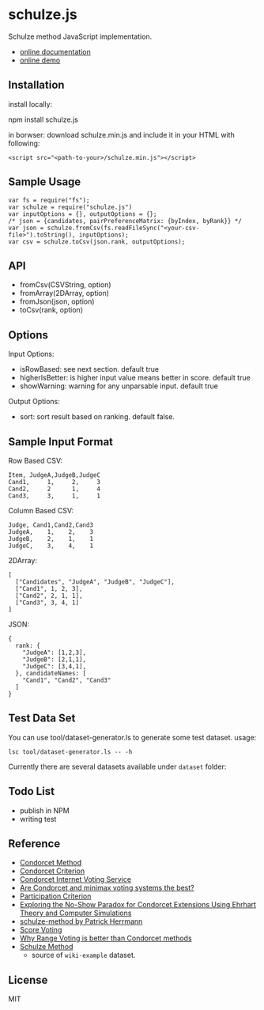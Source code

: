 # schulze.js

Schulze method JavaScript implementation.

  
 * [online documentation](http://schulzejs.bindo.la/)
 * [online demo](http://schulzejs.bindo.la/app/)


## Installation

install locally:

   npm install schulze.js

in borwser: download schulze.min.js and include it in your HTML with following:

    <script src="<path-to-your>/schulze.min.js"></script>


## Sample Usage

    var fs = require("fs");
    var schulze = require("schulze.js")
    var inputOptions = {}, outputOptions = {};
    /* json = {candidates, pairPreferenceMatrix: {byIndex, byRank}} */
    var json = schulze.fromCsv(fs.readFileSync("<your-csv-file>").toString(), inputOptions);
    var csv = schulze.toCsv(json.rank, outputOptions);


## API

 * fromCsv(CSVString, option)
 * fromArray(2DArray, option)
 * fromJson(json, option)
 * toCsv(rank, option)


## Options

Input Options:

 * isRowBased: see next section. default true
 * higherIsBetter: is higher input value means better in score. default true 
 * showWarning: warning for any unparsable input. default true

Output Options:
 * sort: sort result based on ranking. default false.


## Sample Input Format

Row Based CSV:

    Item, JudgeA,JudgeB,JudgeC
    Cand1,     1,     2,     3
    Cand2,     2      1,     4
    Cand3,     3,     1,     1


Column Based CSV:

    Judge, Cand1,Cand2,Cand3
    JudgeA,    1,    2,    3
    JudgeB,    2,    1,    1
    JudgeC,    3,    4,    1


2DArray:

    [
      ["Candidates", "JudgeA", "JudgeB", "JudgeC"],
      ["Cand1", 1, 2, 3],
      ["Cand2", 2, 1, 1],
      ["Cand3", 3, 4, 1]
    ]


JSON:

    {
      rank: {
        "JudgeA": [1,2,3],
        "JudgeB": [2,1,1],
        "JudgeC": [3,4,1],
      }, candidateNames: [
        "Cand1", "Cand2", "Cand3"
      ]
    }


## Test Data Set

You can use tool/dataset-generator.ls to generate some test dataset. usage:

    lsc tool/dataset-generator.ls -- -h

Currently there are several datasets available under `dataset` folder:



## Todo List

 * publish in NPM
 * writing test


## Reference

 * [Condorcet Method](https://en.wikipedia.org/wiki/Condorcet_method)
 * [Condorcet Criterion](https://en.wikipedia.org/wiki/Condorcet_criterion)
 * [Condorcet Internet Voting Service](https://civs.cs.cornell.edu/)
 * [Are Condorcet and minimax voting systems the best?](https://arxiv.org/abs/1807.01366)
 * [Participation Criterion](https://en.wikipedia.org/wiki/Participation_criterion)
 * [Exploring the No-Show Paradox for Condorcet Extensions Using Ehrhart Theory and Computer Simulations](http://www.ifaamas.org/Proceedings/aamas2019/pdfs/p520.pdf)
 * [schulze-method by Patrick Herrmann](https://bitbucket.org/patrickherrmann/schulze-method)
 * [Score Voting](https://en.wikipedia.org/wiki/Score_voting)
 * [Why Range Voting is better than Condorcet methods](https://www.rangevoting.org/rangeVcond.html)
 * [Schulze Method](https://en.wikipedia.org/wiki/Schulze_method)
   - source of `wiki-example` dataset.


## License

MIT



